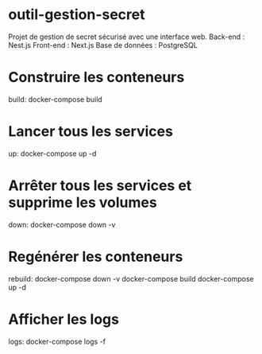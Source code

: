 # outil-gestion-secret
Projet de gestion de secret sécurisé avec une interface web.
Back-end : Nest.js
Front-end : Next.js
Base de données : PostgreSQL

# Construire les conteneurs
build:
	docker-compose build

# Lancer tous les services
up:
	docker-compose up -d

# Arrêter tous les services et supprime les volumes
down:
	docker-compose down -v

# Regénérer les conteneurs
rebuild:
	docker-compose down -v
	docker-compose build
	docker-compose up -d

# Afficher les logs
logs:
	docker-compose logs -f